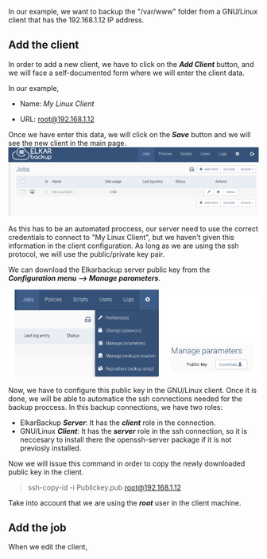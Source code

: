 In our example, we want to backup the "\/var\/www" folder from a GNU\/Linux client that has the 192.168.1.12 IP address.

## Add the client

In order to add a new client, we have to click on the **_Add Client_** button, and we will face a self-documented form where we will enter the client data.

In our example,

* Name: _My Linux Client_

* URL: root@192.168.1.12


Once we have enter this data, we will click on the **_Save_** button and we will see the new client in the main page.
![](/assets/clients_tasks_03.png)

As this has to be an automated proccess, our server need to use the correct credentials to connect to "My Linux Client", but we haven't given this information in the client configuration. As long as we are using the ssh protocol, we will use the public\/private key pair.

We can download the Elkarbackup server public key from the **_Configuration menu --&gt; Manage parameters_**.

![](/assets/clients_jobs_04.png)

Now, we have to configure this public key in the GNU\/Linux client. Once it is done, we will be able to automatice the ssh connections needed for the backup proccess. In this backup connections, we have two roles:

* ElkarBackup _**Server**_: It has the _**client**_ role in the connection.
* GNU\/Linux _**Client**_: It has the _**server**_ role in the ssh connection, so it is neccesary to install there the openssh-server package if it is not previosly installed.

Now we will issue this command in order to copy the newly downloaded public key in the client.

> ssh-copy-id -i Publickey.pub root@192.168.1.12

Take into account that we are using the _**root**_ user in the client machine.

## Add the job

When we edit the client,

